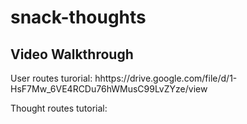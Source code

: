 # snack-thoughts

## Video Walkthrough

User routes turorial: hhttps://drive.google.com/file/d/1-HsF7Mw_6VE4RCDu76hWMusC99LvZYze/view

Thought routes tutorial: 
